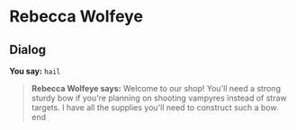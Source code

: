 # Rebecca Wolfeye
## Dialog

**You say:** `hail`



>**Rebecca Wolfeye says:** Welcome to our shop! You'll need a strong sturdy bow if you're planning on shooting vampyres instead of straw targets. I have all the supplies you'll need to construct such a bow.
end
